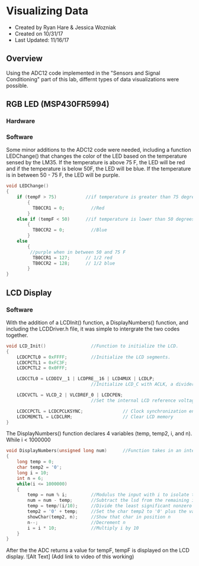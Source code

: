 # Visualizing Data
* Created by Ryan Hare & Jessica Wozniak
* Created on 10/31/17
* Last Updated: 11/16/17

## Overview 
Using the ADC12 code implemented in the "Sensors and Signal Conditioning" part of this lab, differnt types of data visualizations were possible.
## RGB LED (MSP430FR5994)
### Hardware
### Software
Some minor additions to the ADC12 code were needed, including a function LEDChange() that changes the color of the LED based on the temperature sensed
 by the LM35. If the temperature is above 75 F, the LED will be red and if the temperature is below 50F, the LED will be blue. If the temperature is in 
 between 50 - 75 F, the LED will be purple. 
```C
void LEDChange()
{
    if (tempF > 75)           //if temperature is greater than 75 degrees F
        {
          TB0CCR1 = 0;          //Red
        }
    else if (tempF < 50)      //if temperature is lower than 50 degrees F
        {
          TB0CCR2 = 0;          //Blue
        }
    else
        {
         //purple when in between 50 and 75 F
          TB0CCR1 = 127;      // 1/2 red
          TB0CCR2 = 128;      // 1/2 blue
        }
}
```
## LCD Display
### Software
With the addition of a LCDInit() function, a DisplayNumbers() function, and including the LCDDriver.h file,  it was simple to intergrate the two codes 
together. 
```C
void LCD_Init()                 //Function to initialize the LCD.
{
    LCDCPCTL0 = 0xFFFF;         //Initialize the LCD segments.
    LCDCPCTL1 = 0xFC3F;
    LCDCPCTL2 = 0x0FFF;

    LCDCCTL0 = LCDDIV__1 | LCDPRE__16 | LCD4MUX | LCDLP;
                                //Initialize LCD_C with ACLK, a divider of 1, a pre-divider of 16, and a 4-pin MUX.

    LCDCVCTL = VLCD_2 | VLCDREF_0 | LCDCPEN;
                                //Set the internal LCD reference voltage. Select internal reference and enable charge pump.

    LCDCCPCTL = LCDCPCLKSYNC;               // Clock synchronization enable
    LCDCMEMCTL = LCDCLRM;                   // Clear LCD memory
}
```
The DisplayNumbers() function declares 4 variables (temp, temp2, i, and n). While i < 1000000 
```C
void DisplayNumbers(unsigned long num)      //Function takes in an integer of up to 6 characters and displays it on the LCD.
{
    long temp = 0;
    char temp2 = '0';
    long i = 10;
    int n = 6;
    while(i <= 1000000)
    {
        temp = num % i;         //Modulus the input with i to isolate the least significant nonzero digit
        num = num - temp;       //Subtract the lsd from the remaining input number
        temp = temp/(i/10);     //Divide the least significant nonzero digit by i/10 to remove all the zeroes
        temp2 = '0' + temp;     //Set the char temp2 to '0' plus the value of temp, which sets it to the char that represents the number in temp
        showChar(temp2, n);     //Show that char in position n
        n--;                    //Decrement n
        i = i * 10;             //Multiply i by 10
    }
}
```
After the the ADC returns a value for tempF, tempF is displayed on the LCD display. 
![Alt Text] (Add link to video of this working)